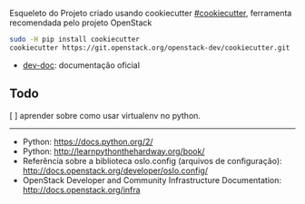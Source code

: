 Esqueleto do Projeto criado usando cookiecutter [#cookiecutter], ferramenta recomendada pelo projeto OpenStack


```bash
sudo -H pip install cookiecutter
cookiecutter https://git.openstack.org/openstack-dev/cookiecutter.git

```

* [dev-doc]: documentação oficial

## Todo
[ ] aprender sobre como usar virtualenv no python.


---
[#cookiecutter]: https://github.com/openstack-dev/cookiecutter
[dev-doc]: http://docs.openstack.org/developer/openstack-projects.html
* Python: https://docs.python.org/2/
* Python: http://learnpythonthehardway.org/book/
* Referência sobre a biblioteca oslo.config (arquivos de configuração): http://docs.openstack.org/developer/oslo.config/
* OpenStack Developer and Community Infrastructure Documentation: http://docs.openstack.org/infra